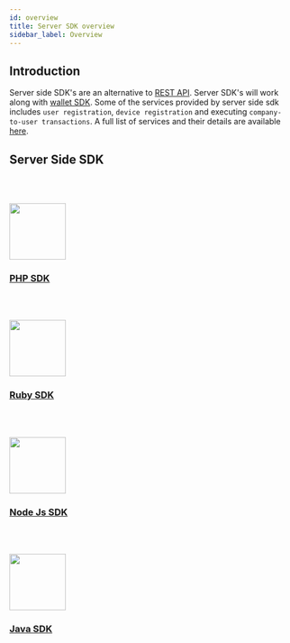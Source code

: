 ```yaml
---
id: overview
title: Server SDK overview
sidebar_label: Overview
---
```


## Introduction

Server side SDK's are an alternative to [REST API](/kit/docs/api/). Server SDK's will work along with [wallet SDK](/kit/docs/sdk/wallet_sdk/overview/). Some of the services provided by server side sdk includes `user registration`, `device registration` and executing `company-to-user transactions`. A full list of services and their details are available [here](/kit/docs/api/).


## Server Side SDK

<div class="content-blocks">

<div class="content-block">
    <div class="section-promo">
       <a target="_blank" href="/kit/docs/sdk/server_sdk/php/latest/quickstart_guide/">
        <img style="height: 100px;margin-top: 48px;"  class="center-block" src="/kyc/docs/sdk/assets/icons/php.png">
        <h3 class="accent-color text-center">PHP SDK</h3>
      </a>
    </div>
  </div>
  
  <div class="content-block">
    <div class="section-promo">
       <a target="_blank" href="/kyc/docs/sdk/ruby_sdk/latest/quickstart_guide/">
        <img style="height: 100px;margin-top: 48px;"  class="center-block" src="/kyc/docs/sdk/assets/icons/ruby.png" >
        <h3 class="accent-color text-center">Ruby SDK</h3>
      </a>
    </div>
  </div>

  <div class="content-block">
    <div class="section-promo">
       <a target="_blank" href="/kyc/docs/sdk/nodejs_sdk/latest/quickstart_guide/">
        <img style="height: 100px;margin-top: 48px;"  class="center-block" src="/kyc/docs/sdk/assets/icons/nodejs.png" >
        <h3 class="accent-color text-center">Node Js SDK</h3>
      </a>
    </div>
  </div>

  <div class="content-block">
    <div class="section-promo">
       <a target="_blank" href="/kyc/docs/sdk/java_sdk/latest/quickstart_guide/">
        <img style="height: 100px;margin-top: 48px;"  class="center-block" src="/kyc/docs/sdk/assets/icons/java.png" >
        <h3 class="accent-color text-center">Java SDK</h3>
      </a>
    </div>
  </div>
  
</div>
